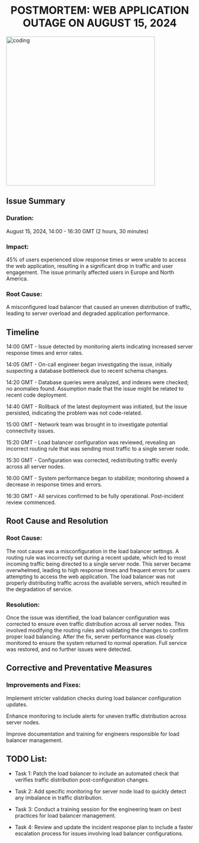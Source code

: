 <h1 align="center">POSTMORTEM: WEB APPLICATION OUTAGE ON AUGUST 15, 2024</h1>
<img align="center" alt="coding" width="400" src="https://media1.tenor.com/m/SgVtJpD9tp0AAAAC/itcrowd-it.gif">
<h2 align="left"> Issue Summary</h2>

<h3 align="left">Duration:</h3> August 15, 2024, 14:00 - 16:30 GMT (2 hours, 30 minutes)

<h3 align="left">Impact:</h3> 45% of users experienced slow response times or were unable to access the web application, resulting in a significant drop in traffic and user engagement. The issue primarily affected users in Europe and North America.

<h3 align="left">Root Cause:</h3> A misconfigured load balancer that caused an uneven distribution of traffic, leading to server overload and degraded application performance.

<h2 align="left">Timeline</h2>

14:00 GMT - Issue detected by monitoring alerts indicating increased server response times and error rates.

14:05 GMT - On-call engineer began investigating the issue, initially suspecting a database bottleneck due to recent schema changes.

14:20 GMT - Database queries were analyzed, and indexes were checked; no anomalies found. Assumption made that the issue might be related to recent code deployment.

14:40 GMT - Rollback of the latest deployment was initiated, but the issue persisted, indicating the problem was not code-related.

15:00 GMT - Network team was brought in to investigate potential connectivity issues.

15:20 GMT - Load balancer configuration was reviewed, revealing an incorrect routing rule that was sending most traffic to a single server node.

15:30 GMT - Configuration was corrected, redistributing traffic evenly across all server nodes.

16:00 GMT - System performance began to stabilize; monitoring showed a decrease in response times and errors.

16:30 GMT - All services confirmed to be fully operational. Post-incident review commenced.

<h2 align="left">Root Cause and Resolution</h2>

<h3 align="left">Root Cause:</h3>
The root cause was a misconfiguration in the load balancer settings. A routing rule was incorrectly set during a recent update, which led to most incoming traffic being directed to a single server node.
This server became overwhelmed, leading to high response times and frequent errors for users attempting to access the web application.
The load balancer was not properly distributing traffic across the available servers, which resulted in the degradation of service.

<h3 align="left">Resolution:</h3>
Once the issue was identified, the load balancer configuration was corrected to ensure even traffic distribution across all server nodes.
This involved modifying the routing rules and validating the changes to confirm proper load balancing.
After the fix, server performance was closely monitored to ensure the system returned to normal operation. Full service was restored,
and no further issues were detected.

<h2 align="left">Corrective and Preventative Measures</h2>

<h3 align="left">Improvements and Fixes:</h3>

Implement stricter validation checks during load balancer configuration updates.

Enhance monitoring to include alerts for uneven traffic distribution across server nodes.

Improve documentation and training for engineers responsible for load balancer management.


<h2 align="left">TODO List:</h2>

- Task 1: Patch the load balancer to include an automated check that verifies traffic distribution post-configuration changes.

- Task 2: Add specific monitoring for server node load to quickly detect any imbalance in traffic distribution.

- Task 3: Conduct a training session for the engineering team on best practices for load balancer management.

- Task 4: Review and update the incident response plan to include a faster escalation process for issues involving load balancer configurations.
